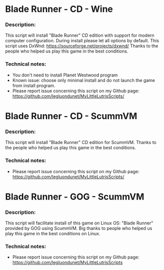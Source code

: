 # Blade Runner - CD - Wine

### Description:
This script will install "Blade Runner" CD edition with support for modern computer configuration.
During install please let all options by default.
This script uses DxWnd: https://sourceforge.net/projects/dxwnd/
Thanks to the people who helped us play this game in the best conditions.

### Technical notes:
- You don't need to install Planet Westwood program
- Known issue: choose only minimal install and do not launch the game from install program.
- Please report issue concerning this script on my Github page:
https://github.com/legluondunet/MyLittleLutrisScripts/


# Blade Runner - CD - ScummVM

### Description:
This script will install "Blade Runner" CD edition for ScummVM.
Thanks to the people who helped us play this game in the best conditions.

### Technical notes:
- Please report issue concerning this script on my Github page:
https://github.com/legluondunet/MyLittleLutrisScripts/


# Blade Runner - GOG - ScummVM

### Description:
This script will facilitate install of this game on Linux OS:
"Blade Runner" provided by GOG using ScummVM.
Big thanks to people who helped us play this game in the best conditions on Linux.

### Technical notes:
- Please report issue concerning this script on my Github page:
https://github.com/legluondunet/MyLittleLutrisScripts


